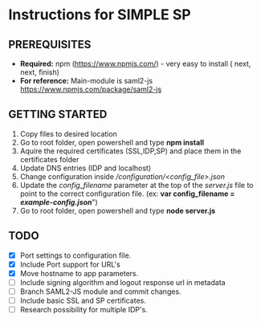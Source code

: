 # Instructions for SIMPLE SP

## PREREQUISITES
* **Required:** npm (https://www.npmjs.com/) - very easy to install ( next, next, finish)
* **For reference:** Main-module is saml2-js https://www.npmjs.com/package/saml2-js


## GETTING STARTED
1. Copy files to desired location
1. Go to root folder, open powershell and type **npm install**
1. Aquire the required certificates (SSL,IDP,SP) and place them in the certificates folder
1. Update DNS entries (IDP and localhost)
1. Change configuration inside _<root>/configuration/<config_file>.json_
1. Update the _config_filename_ parameter at the top of the _server.js_ file to point to the correct configuration file. (ex: **var config_filename = _example-config.json_**")
1. Go to root folder, open powershell and type **node server.js**

## TODO

- [x] Port settings to configuration file.
- [x] Include Port support for URL's
- [x] Move hostname to app parameters.
- [ ] Include signing algorithm and logout response url in metadata
- [ ] Branch SAML2-JS module and commit changes.
- [ ] Include basic SSL and SP certificates.
- [ ] Research possibility for multiple IDP's.